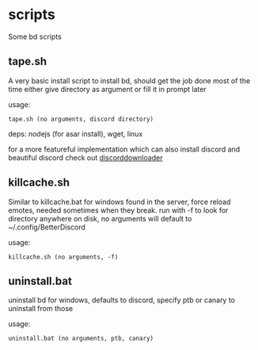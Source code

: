 # scripts
Some bd scripts

## tape.sh
A very basic install script to install bd, should get the job done most of the time
either give directory as argument or fill it in prompt later

usage: 

    tape.sh (no arguments, discord directory)

deps: nodejs (for asar install), wget, linux

for a more featureful implementation which can also install discord and beautiful discord check out [discorddownloader](https://github.com/simoniz0r/discorddownloader)

## killcache.sh
Similar to killcache.bat for windows found in the server, force reload emotes, needed sometimes when they break. run with -f to look for directory anywhere on disk, no arguments will default to ~/.config/BetterDiscord

usage:

    killcache.sh (no arguments, -f)

## uninstall.bat
uninstall bd for windows, defaults to discord, specify ptb or canary to uninstall from those

usage: 

    uninstall.bat (no arguments, ptb, canary)
